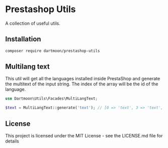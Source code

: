 # Prestashop Utils
A collection of useful utils.

## Installation

```bash
composer require dartmoon/prestashop-utils
```

## Multilang text
This util will get all the languages installed inside PrestaShop and generate the multitext of the input string. The index of the array will be the id of the language.

```php
use Dartmoon\Utils\Facades\MultiLangText;

$text = MultiLangText::generate('text'); // [0 => 'text', 3 => 'text', ...]
```

## License

This project is licensed under the MIT License - see the LICENSE.md file for details